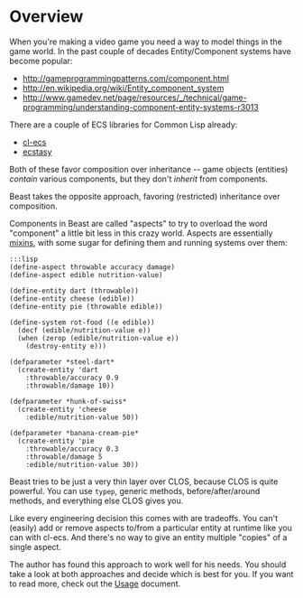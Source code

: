 Overview
========

When you're making a video game you need a way to model things in the game
world.  In the past couple of decades Entity/Component systems have become
popular:

* <http://gameprogrammingpatterns.com/component.html>
* <http://en.wikipedia.org/wiki/Entity_component_system>
* <http://www.gamedev.net/page/resources/_/technical/game-programming/understanding-component-entity-systems-r3013>

There are a couple of ECS libraries for Common Lisp already:

* [cl-ecs](https://github.com/lispgames/cl-ecs)
* [ecstasy](https://github.com/mfiano/ecstasy)

Both of these favor composition over inheritance -- game objects (entities)
*contain* various components, but they don't *inherit* from components.

Beast takes the opposite approach, favoring (restricted) inheritance over
composition.

Components in Beast are called "aspects" to try to overload the word "component"
a little bit less in this crazy world.  Aspects are essentially
[mixins](https://en.wikipedia.org/wiki/Mixin), with some sugar for defining them
and running systems over them:

    :::lisp
    (define-aspect throwable accuracy damage)
    (define-aspect edible nutrition-value)

    (define-entity dart (throwable))
    (define-entity cheese (edible))
    (define-entity pie (throwable edible))

    (define-system rot-food ((e edible))
      (decf (edible/nutrition-value e))
      (when (zerop (edible/nutrition-value e))
        (destroy-entity e)))

    (defparameter *steel-dart* 
      (create-entity 'dart
        :throwable/accuracy 0.9
        :throwable/damage 10))

    (defparameter *hunk-of-swiss*
      (create-entity 'cheese
        :edible/nutrition-value 50))

    (defparameter *banana-cream-pie*
      (create-entity 'pie
        :throwable/accuracy 0.3
        :throwable/damage 5
        :edible/nutrition-value 30))

Beast tries to be just a very thin layer over CLOS, because CLOS is quite
powerful.  You can use `typep`, generic methods, before/after/around methods,
and everything else CLOS gives you.

Like every engineering decision this comes with are tradeoffs.  You can't
(easily) add or remove aspects to/from a particular entity at runtime like you
can with cl-ecs.  And there's no way to give an entity multiple "copies" of
a single aspect.

The author has found this approach to work well for his needs.  You should take
a look at both approaches and decide which is best for you.  If you want to read
more, check out the [Usage](../usage/) document.
